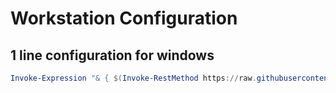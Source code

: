 # Workstation Configuration

## 1 line configuration for windows
```powershell
Invoke-Expression "& { $(Invoke-RestMethod https://raw.githubusercontent.com/mikeelindsay/workstation/refs/heads/master/init.ps1 -Headers @{"Cache-Control"="no-cache"}) }"
```